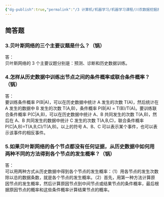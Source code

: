 ```yaml
---
{"dg-publish":true,"permalink":"/3 计算机/机器学习/机器学习课程/川农数据挖掘原理/第七章 贝叶斯网络/","title":"第七章 贝叶斯网络"}
---
```



## 简答题
### 3.贝叶斯网络的三个主要议题是什么？（锅）
答：  
贝叶斯网络的 3 个主要议题分别是：预测、诊断和历史数据训练。
### 4.怎样从历史数据中训练出节点之间的条件概率或联合条件概率？（锅）
答：  
要训练条件概率 P(B\|A)，可以在历史数据中统计 A 发生的次数 T(A)，然后统计在 A 发生的数据中 B 发生的次数 T(A,B)，条件概率 P(B\|A) = T(B)/T(A)。要训练联合条件概率 P(C\|A,B)，可以在历史数据中统计 A、B 共同发生的次数 T(A,B)，然后在 A、B 共同发生的数据中统计 C 发生的次数 T(A,B,C)，联合条件概率 P(C\|A,B)=T(A,B,C)/T(A,B)。以上的符号 A、B、C 可以表示某个事件，也可以表示该事件的相反事件。
### 5.如果贝叶斯网络的各个节点都没有任何证据，从历史数据中如何用两种不同的方法得到各个节点的发生概率？（锅）
答：  
可以用两种方式从历史数据中得到各个节点的发生概率：（1）用各节点的发生次数除以总的数据条数，就是各个节点的发生概率。（2）首先，用第一种方法计算原因节点的发生概率，然后计算原因节点到中间节点或结果节点的条件概率，最后根据原因节点的概率和这些条件概率计算结果节点的概率。
